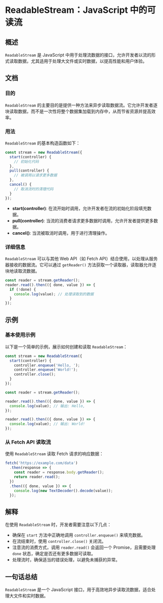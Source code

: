 <!--
Meta Description: # ReadableStream：JavaScript 中的可读流 ## 概述 `ReadableStream` 是 JavaScript 中用于处理流数据的接口，允许开发者以流的形式读取数据，尤其适用于处理大文件或实时数据，以提高性能和用户体验。 ## 文档 ### 目的 `ReadableStr...
Meta Keywords: readablestream, controller, reader, value, javascript
-->

# ReadableStream：JavaScript 中的可读流

## 概述
`ReadableStream` 是 JavaScript 中用于处理流数据的接口，允许开发者以流的形式读取数据，尤其适用于处理大文件或实时数据，以提高性能和用户体验。

## 文档
### 目的
`ReadableStream` 的主要目的是提供一种方法来异步读取数据流。它允许开发者逐块读取数据，而不是一次性将整个数据集加载到内存中，从而节省资源并提高效率。

### 用法
`ReadableStream` 的基本构造函数如下：

```javascript
const stream = new ReadableStream({
  start(controller) {
    // 初始化代码
  },
  pull(controller) {
    // 被调用以请求更多数据
  },
  cancel() {
    // 取消流时的清理代码
  }
});
```

- **start(controller)**: 在流开始时调用，允许开发者在流的初始化阶段填充数据。
- **pull(controller)**: 当流的消费者请求更多数据时调用，允许开发者提供更多数据。
- **cancel()**: 当流被取消时调用，用于进行清理操作。

### 详细信息
`ReadableStream` 可以与其他 Web API（如 Fetch API）结合使用，以处理从服务器接收的数据流。它可以通过 `getReader()` 方法获取一个读取器，读取器允许逐块地读取流数据。

```javascript
const reader = stream.getReader();
reader.read().then(({ done, value }) => {
  if (!done) {
    console.log(value); // 处理读取到的数据
  }
});
```

## 示例
### 基本使用示例
以下是一个简单的示例，展示如何创建和读取 `ReadableStream`：

```javascript
const stream = new ReadableStream({
  start(controller) {
    controller.enqueue('Hello, ');
    controller.enqueue('World!');
    controller.close();
  }
});

const reader = stream.getReader();

reader.read().then(({ done, value }) => {
  console.log(value); // 输出: Hello,
});

reader.read().then(({ done, value }) => {
  console.log(value); // 输出: World!
});
```

### 从 Fetch API 读取流
使用 `ReadableStream` 读取 Fetch 请求的响应数据：

```javascript
fetch('https://example.com/data')
  .then(response => {
    const reader = response.body.getReader();
    return reader.read();
  })
  .then(({ done, value }) => {
    console.log(new TextDecoder().decode(value));
  });
```

## 解释
在使用 `ReadableStream` 时，开发者需要注意以下几点：
- 确保在 `start` 方法中正确地调用 `controller.enqueue()` 来填充数据。
- 在流结束时，使用 `controller.close()` 关闭流。
- 注意流的消费方式，调用 `reader.read()` 会返回一个 Promise，且需要处理 `done` 状态，确定是否还有更多数据可读取。
- 处理流时，确保适当的错误处理，以避免未捕获的异常。

## 一句话总结
`ReadableStream` 是一个 JavaScript 接口，用于高效地异步读取流数据，适合处理大文件和实时数据。